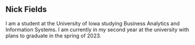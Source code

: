 ## Nick Fields
I am a student at the University of Iowa studying Business Analytics and Information Systems. I am currently in my second year at the university with plans to graduate in the spring of 2023.
